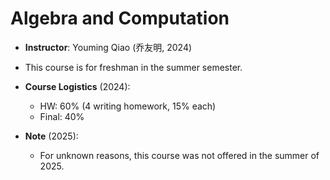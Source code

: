 # Algebra and Computation
 
- **Instructor**: Youming Qiao (乔友明, 2024)
- This course is for freshman in the summer semester.

- **Course Logistics** (2024):

    - HW: 60% (4 writing homework, 15% each)
    - Final: 40%

- **Note** (2025):

    - For unknown reasons, this course was not offered in the summer of 2025.
